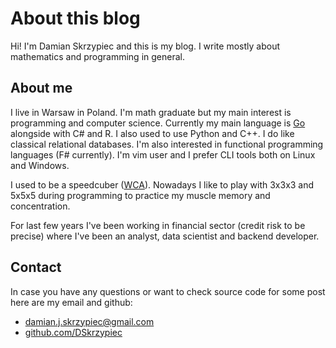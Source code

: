 # About this blog

Hi! I'm Damian Skrzypiec and this is my blog. I write mostly about mathematics and
programming in general.

## About me
I live in Warsaw in Poland. I'm math graduate but my main interest is
programming and computer science. Currently my main language is 
[Go](https://golang.org/) alongside with C# and R. I also used to use Python 
and C++. I do like classical relational databases. I'm also interested in functional
programming languages (F# currently). I'm vim user and I prefer CLI tools both 
on Linux and Windows.

I used to be a speedcuber ([WCA](https://www.worldcubeassociation.org/persons/2009SKRZ01)). 
Nowadays I like to play with 3x3x3 and 5x5x5 during programming to practice my
muscle memory and concentration.

For last few years I've been working in financial sector (credit risk to be
precise) where I've been an analyst, data scientist and backend developer.


## Contact

In case you have any questions or want to check source code for some post here
are my email and github:

* damian.j.skrzypiec@gmail.com
* [github.com/DSkrzypiec](https://github.com/DSkrzypiec/)

